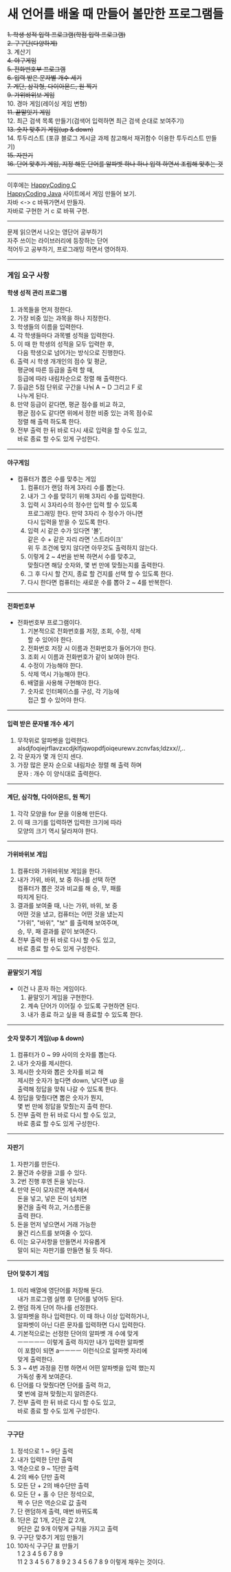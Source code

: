 # 새 언어를 배울 때 만들어 볼만한 프로그램들     
~~1. 학생 성적 입력 프로그램(학점 입력 프로그램)~~             
~~2. 구구단(다양하게)~~         
3. 계산기       
~~4. 야구게임~~         
~~5. 전화번호부 프로그램~~           
~~6. 입력 받은 문자별 개수 세기~~            
~~7. 계단, 삼각형, 다이아몬드, 원 찍기~~                
~~9. 가위바위보 게임~~       
10. 경마 게임(레이싱 게임 변형)      
~~11. 끝말잇기 게임~~        
12. 최근 검색 목록 만들기(검색어 입력하면 최근 검색 순대로 보여주기)             
~~13. 숫자 맞추기 게임(up & down)~~               
14. 투두리스트 (포큐 블로그 게시글 과제 참고해서 재귀함수 이용한 투두리스트 만들기)             
~~15. 자판기~~   
~~16. 단어 맞추기 게임, 지정 해둔 단어를 알파벳 하나 하나 입력 하면서 조립해 맞추는 것~~         
***
이후에는 [HappyCoding C](https://c.happycodings.com/)          
[HappyCoding Java](https://java.happycodings.com/)
사이트에서 게임 만들어 보기.         
자바  <->  c 바꿔가면서 만들자.    
자바로 구현한 거 c 로 바꿔 구현.         
***
문제 읽으면서 나오는 영단어 공부하기     
자주 쓰이는 라이브러리에 등장하는 단어         
적어두고 공부하기, 프로그래밍 하면서 영어하자. 
***     
### 게임 요구 사항
#### 학생 성적 관리 프로그램
1. 과목들을 먼저 정한다.         
2. 가장 비중 있는 과목을 하나 지정한다.           
3. 학생들의 이름을 입력한다.        
4. 각 학생들마다 과목별 성적을 입력한다.         
5. 이 때 한 학생의 성적을 모두 입력한 후,       
   다음 학생으로 넘어가는 방식으로 진행한다.          
5. 출력 시 학생 개개인의 점수 및 평균,       
   평균에 따른 등급을 출력 할 때,       
   등급에 따라 내림차순으로 정렬 해 출력한다.     
6. 등급은 5점 단위로 구간을 나눠 A ~ D 그리고 F 로      
   나누게 된다.        
7. 만약 등급이 같다면, 평균 점수를 비교 하고,     
   평균 점수도 같다면 위에서 정한 비중 있는 과목 점수로     
   정렬 해 출력 하도록 한다.       
8. 전부 출력 한 뒤 바로 다시 새로 입력을 할 수도 있고,      
   바로 종료 할 수도 있게 구성한다.     
***    
#### 야구게임         
* 컴퓨터가 뽑은 수를 맞추는 게임     
  1. 컴퓨터가 랜덤 하게 3자리 수를 뽑는다.     
  2. 내가 그 수를 맞히기 위해 3자리 수를 입력한다.     
  3. 입력 시 3자리수의 정수만 입력 할 수 있도록     
     프로그래밍 한다. 만약 3자리 수 정수가 아니면     
     다시 입력을 받을 수 있도록 한다.     
  4. 입력 시 같은 수가 있다면 '볼',      
     같은 수 + 같은 자리 라면 '스트라이크'      
     위 두 조건에 맞지 않다면 아무것도 출력하지 않는다.    
  5. 이렇게 2 ~ 4번을 반복 하면서 수를 맞추고,        
     맞췄다면 해당 숫자와, 몇 번 만에 맞췄는지를 출력한다.           
  6. 그 후 다시 할 건지, 종료 할 건지를 선택 할 수 있도록 한다.         
  7. 다시 한다면 컴퓨터는 새로운 수를 뽑아 2 ~ 4를 반복한다.          
***        
#### 전화번호부      
* 전화번호부 프로그램이다.      
  1. 기본적으로 전화번호를 저장, 조회, 수정, 삭제     
     할 수 있어야 한다.      
  2. 전화번호 저장 시 이름과 전화번호가 들어가야 한다.     
  3. 조회 시 이름과 전화번호가 같이 보여야 한다.       
  4. 수정이 가능해야 한다.      
  5. 삭제 역시 가능해야 한다.        
  6. 배열을 사용해 구현해야 한다.      
  7. 숫자로 인터페이스를 구성, 각 기능에     
     접근 할 수 있어야 한다.      
***      
#### 입력 받은 문자별 개수 세기       
1. 무작위로 알파벳을 입력한다.     
   alsdjfoqiejrflavzxcdjklfjqwopdfjoiqeurewv.zcnvfas;ldzxx//,..    
2. 각 문자가 몇 개 인지 센다.      
3. 가장 많은 문자 순으로 내림차순 정렬 해 출력 하며     
   문자 : 개수 이 양식대로 출력한다.      
***       
#### 계단, 삼각형, 다이아몬드, 원 찍기    
1. 각각 모양을 for 문을 이용해 만든다.     
2. 이 때 크기를 입력하면 입력한 크기에 따라    
   모양의 크기 역시 달라져야 한다.       
***     
#### 가위바위보 게임     
1. 컴퓨터와 가위바위보 게임을 한다.      
2. 내가 가위, 바위, 보 중 하나를 선택 하면     
   컴퓨터가 뽑은 것과 비교를 해 승, 무, 패를     
   따지게 된다.       
3. 결과를 보여줄 때, 나는 가위, 바위, 보 중     
   어떤 것을 냈고, 컴퓨터는 어떤 것을 냈는지     
   "가위", "바위", "보" 를 출력해 보여주며,     
   승, 무, 패 결과를 같이 보여준다.      
4. 전부 출력 한 뒤 바로 다시 할 수도 있고,      
   바로 종료 할 수도 있게 구성한다.  
***     
#### 끝말잇기 게임     
* 이건 나 혼자 하는 게임이다.     
  1. 끝말잇기 게임을 구현한다.        
  2. 계속 단어가 이어질 수 있도록 구현하면 된다.    
  3. 내가 종료 하고 싶을 때 종료할 수 있도록 한다.              
***   
#### 숫자 맞추기 게임(up & down)    
1. 컴퓨터가 0 ~ 99 사이의 숫자를 뽑는다.      
2. 내가 숫자를 제시한다.     
3. 제시한 숫자와 뽑은 숫자를 비교 해      
   제시한 숫자가 높다면 down, 낮다면 up 을      
   출력해 정답을 맞춰 나갈 수 있도록 한다.         
4. 정답을 맞췄다면 뽑은 숫자가 뭔지,     
   몇 번 만에 정답을 맞췄는지 출력 한다.     
5. 전부 출력 한 뒤 바로 다시 할 수도 있고,      
   바로 종료 할 수도 있게 구성한다.  
***      
#### 자판기    
1. 자판기를 만든다.     
2. 물건과 수량을 고를 수 있다.     
3. 2번 진행 후엔 돈을 넣는다.     
4. 만약 돈이 모자르면 계속해서    
   돈을 넣고, 넣은 돈이 넘치면    
   물건을 출력 하고, 거스름돈을     
   출력 한다.     
5. 돈을 먼저 넣으면서 거래 가능한    
   물건 리스트를 보여줄 수 있다.     
6. 이는 요구사항을 만들면서 자유롭게     
   말이 되는 자판기를 만들면 될 듯 하다.     
***      
#### 단어 맞추기 게임      
1. 미리 배열에 영단어를 저장해 둔다.    
   내가 프로그램 실행 후 단어를 넣어두 된다.     
2. 랜덤 하게 단어 하나를 선정한다.     
3. 알파벳을 하나 입력한다. 이 때 하나 이상 입력하거나,     
   알파벳이 아닌 다른 문자를 입력하면 다시 입력한다.        
4. 기본적으로는 선정한 단어의 알파벳 개 수에 맞게    
   ㅡㅡㅡㅡㅡ 이렇게 출력 하지만 내가 입력한 알파벳     
   이 포함이 되면 aㅡㅡㅡㅡ 이런식으로 알파벳 자리에    
   맞게 출력한다.     
5. 3 ~ 4번 과정을 진행 하면서 어떤 알파벳을 입력 했는지    
   가독성 좋게 보여준다.     
6. 단어를 다 맞췄다면 단어를 출력 하고,    
   몇 번에 걸쳐 맞췄는지 알려준다.      
7. 전부 출력 한 뒤 바로 다시 할 수도 있고,      
   바로 종료 할 수도 있게 구성한다.       
***   
#### 구구단    
1. 정석으로 1 ~ 9단 출력        
2. 내가 입력한 단만 출력      
3. 역순으로 9 ~ 1단만 출력       
4. 2의 배수 단만 출력      
5. 모든 단 + 2의 배수단만 출력      
6. 모든 단 + 홀 수 단은 정석으로,    
   짝 수 단은 역순으로 값 출력     
7. 단 랜덤하게 출력, 매번 바뀌도록     
8. 1단은 값 1개, 2단은 값 2개,      
   9단은 값 9개 이렇게 규칙을 가지고 출력     
9. 구구단 맞추기 게임 만들기     
10. 10자식 구구단 표 만들기     
    1 2 3 4 5 6 7 8 9      
   11 2 3 4 5 6 7 8 9
   2
   3
   4
   5
   6
   7
   8
   9
   이렇게 채우는 것이다.
